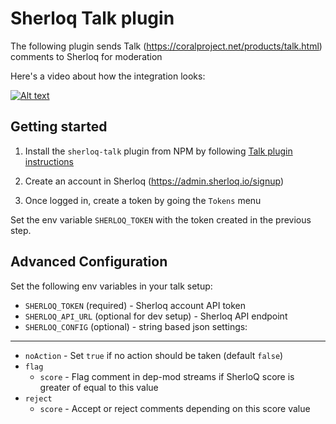 # Sherloq Talk plugin

The following plugin sends Talk (https://coralproject.net/products/talk.html) comments to Sherloq for moderation

Here's a video about how the integration looks: 

[![Alt text](https://img.youtube.com/vi/e5S0-WTCA8c/0.jpg)](https://youtu.be/e5S0-WTCA8c)


## Getting started

1. Install the `sherloq-talk` plugin from NPM by following [Talk plugin instructions](https://github.com/coralproject/talk/blob/master/PLUGINS.md)

2. Create an account in Sherloq (https://admin.sherloq.io/signup)

3. Once logged in, create a token by going the `Tokens` menu

Set the env variable `SHERLOQ_TOKEN` with the token created in the previous step.

## Advanced Configuration

Set the following env variables in your talk setup: 

- `SHERLOQ_TOKEN` (required) - Sherloq account API token
- `SHERLOQ_API_URL` (optional for dev setup) - Sherloq API endpoint 
- `SHERLOQ_CONFIG` (optional) - string based json settings:

---

- `noAction` - Set `true` if no action should be taken (default `false`)
- `flag`
   - `score` - Flag comment in dep-mod streams if SherloQ score is greater of equal to this value
- `reject`
   - `score` - Accept or reject comments depending on this score value
